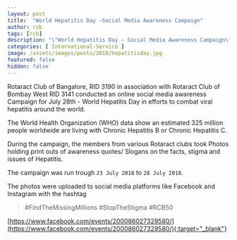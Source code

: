 ```yaml
---
layout: post
title:  "World Hepatitis Day –Social Media Awareness Campaign"
author: rcb
tags: [rcb]
description: "\"World Hepatitis Day – Social Media Awareness Campaign\" aimed to spread Awareness and combat viral Hepatitis around the world."
categories: [ International-Service ]
image: /assets/images/posts/2018/hepatitisday.jpg
featured: false
hidden: false
---
```


Rotaract Club of Bangalore, RID 3190 in association with Rotaract Club of Bombay West RID 3141 conducted an online social media awareness Campaign for July 28th - World Hepatitis Day in efforts to combat viral hepatitis around the world.

The World Health Organization (WHO) data show an estimated 325 million people worldwide are living with Chronic Hepatitis B or Chronic Hepatitis C.

During the campaign, the members from various Rotaract clubs took Photos holding print outs of awareness quotes/  Slogans on the facts, stigma and issues of Hepatitis. 

The campaign was run trough `23 July 2018` to `28 July 2018`.

The photos were uploaded to social media platforms like Facebook and Instagram with the hashtag 

> #FindTheMissingMillions #StopTheStigma #RCB50

[https://www.facebook.com/events/200086027329580/](https://www.facebook.com/events/200086027329580/){:target="_blank"}

